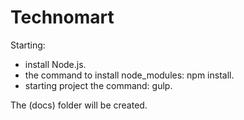 # Technomart
Starting: 
- install Node.js.
- the command to install node_modules: npm install.
- starting project the command: gulp.

The (docs) folder will be created.
